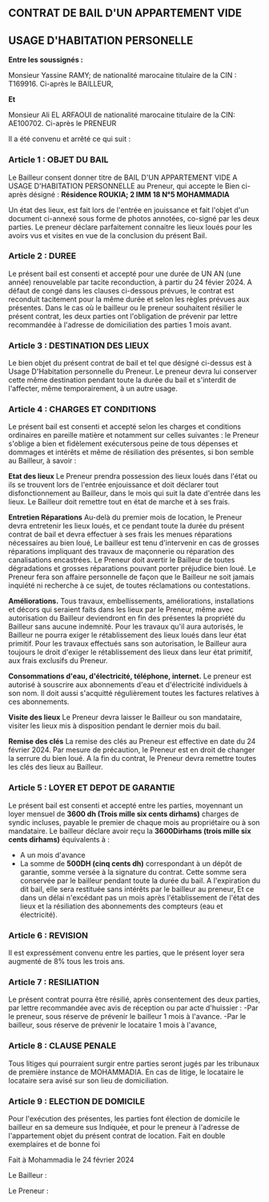 ## CONTRAT DE BAIL D'UN APPARTEMENT VIDE
## USAGE D'HABITATION PERSONELLE

**Entre les soussignés :**

Monsieur Yassine RAMY; de nationalité marocaine titulaire de la CIN : T169916.
Ci-après le BAILLEUR,

**Et**

Monsieur Ali EL ARFAOUI de nationalité marocaine titulaire de la CIN: AE100702.
Ci-après le PRENEUR

Il a été convenu et arrêté ce qui suit :

### Article 1 : OBJET DU BAIL

Le Bailleur consent donner titre de BAIL D'UN APPARTEMENT VIDE A USAGE D'HABITATION PERSONNELLE au Preneur, qui accepte le Bien ci-après désigné :
**Résidence ROUKIA; 2 IMM 18 N°5 MOHAMMADIA**

Un état des lieux, est fait lors de l'entrée en jouissance et fait l'objet d'un document ci-annexé sous forme de photos annotées, co-signé par les deux parties.
Le preneur déclare parfaitement connaitre les lieux loués pour les avoirs vus et visites en vue de la conclusion du présent Bail.

### Article 2 : DUREE

Le présent bail est consenti et accepté pour une durée de UN AN (une année) renouvelable par tacite reconduction, à partir du 24 févier 2024. A défaut de congé dans les clauses ci-dessous prévues, le contrat est reconduit tacitement pour la même durée et selon les règles prévues aux présentes.
Dans le cas où le bailleur ou le preneur souhaitent résilier le présent contrat, les deux parties ont l'obligation de prévenir par lettre recommandée à l'adresse de domiciliation des parties 1 mois avant.

### Article 3 : DESTINATION DES LIEUX

Le bien objet du présent contrat de bail et tel que désigné ci-dessus est à Usage D'Habitation personnelle du Preneur.
Le preneur devra lui conserver cette même destination pendant toute la durée du bail et s'interdit de l'affecter, même temporairement, à un autre usage.

### Article 4 : CHARGES ET CONDITIONS

Le présent bail est consenti et accepté selon les charges et conditions ordinaires en pareille matière et notamment sur celles suivantes : le Preneur s'oblige a bien et fidèlement exécutersous peine de tous dépenses et dommages et intérêts et même de résiliation des présentes, si bon semble au Bailleur, à savoir :

**Etat des lieux**
Le Preneur prendra possession des lieux loués dans l'état ou ils se trouvent lors de l'entrée enjouissance et doit déclarer tout disfonctionnement au Bailleur, dans le mois qui suit la date d'entrée dans les lieux. Le Bailleur doit remettre tout en état de marche et à ses frais.

**Entretien Réparations**
Au-delà du premier mois de location, le Preneur devra entretenir les lieux loués, et ce pendant toute la durée du présent contrat de bail et devra effectuer à ses frais les menues réparations nécessaires au bien loué, Le bailleur est tenu d'intervenir en cas de grosses réparations impliquant des travaux de maçonnerie ou réparation des canalisations encastrées.
Le Preneur doit avertir le Bailleur de toutes dégradations et grosses réparations pouvant porter préjudice bien loué.
Le Preneur fera son affaire personnelle de façon que le Bailleur ne soit jamais inquiété ni recherche à ce sujet, de toutes réclamations ou contestations.

**Améliorations.**
Tous travaux, embellissements, améliorations, installations et décors qui seraient faits dans les lieux par le Preneur, même avec autorisation du Bailleur deviendront en fin des présentes la propriété du Bailleur sans aucune indemnité.
Pour les travaux qu'il aura autorisés, le Bailleur ne pourra exiger le rétablissement des lieux loués dans leur état primitif. Pour les travaux effectués sans son autorisation, le Bailleur aura toujours le droit d'exiger le rétablissement des lieux dans leur état primitif, aux frais exclusifs du Preneur.

**Consommations d'eau, d'électricité, téléphone, internet.**
Le preneur est autorisé à souscrire aux abonnements d'eau et d'électricité individuels à son nom. Il doit aussi s'acquitté régulièrement toutes les factures relatives à ces abonnements.

**Visite des lieux**
Le Preneur devra laisser le Bailleur ou son mandataire, visiter les lieux mis à disposition pendant le dernier mois du bail.

**Remise des clés**
La remise des clés au Preneur est effective en date du 24 février 2024.
Par mesure de précaution, le Preneur est en droit de changer la serrure du bien loué. A la fin du contrat, le Preneur devra remettre toutes les clés des lieux au Bailleur.

### Article 5 : LOYER ET DEPOT DE GARANTIE

Le présent bail est consenti et accepté entre les parties, moyennant un loyer mensuel de **3600 dh (Trois mille six cents dirhams)** charges de syndic incluses, payable le premier de chaque mois au propriétaire ou à son mandataire.
Le bailleur déclare avoir reçu la **3600Dirhams (trois mille six cents dirhams)** équivalents à :
- A un mois d'avance
- La somme de **500DH (cinq cents dh)** correspondant à un dépôt de garantie, somme versée à la signature du contrat.
Cette somme sera conservée par le bailleur pendant toute la durée du bail.
A l'expiration du dit bail, elle sera restituée sans intérêts par le bailleur au preneur, Et ce dans un délai n'excédant pas un mois après l'établissement de l'état des lieux et la résiliation des abonnements des compteurs (eau et électricité).

### Article 6 : REVISION

Il est expressément convenu entre les parties, que le présent loyer sera augmenté de 8% tous les trois ans.

### Article 7 : RESILIATION

Le présent contrat pourra être résilié, après consentement des deux parties, par lettre recommandée avec avis de réception ou par acte d'huissier :
-Par le preneur, sous réserve de prévenir le bailleur 1 mois à l'avance.
-Par le bailleur, sous réserve de prévenir le locataire 1 mois à l'avance,

### Article 8 : CLAUSE PENALE

Tous litiges qui pourraient surgir entre parties seront jugés par les tribunaux de première instance de MOHAMMADIA. En cas de litige, le locataire le locataire sera avisé sur son lieu de domiciliation.

### Article 9 : ELECTION DE DOMICILE

Pour l'exécution des présentes, les parties font élection de domicile le bailleur en sa demeure sus Indiquée, et pour le preneur à l'adresse de l'appartement objet du présent contrat de location. Fait en double exemplaires et de bonne foi

Fait à Mohammadia le 24 février 2024

Le Bailleur :

Le Preneur :